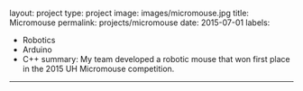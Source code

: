 layout: project
type: project
image: images/micromouse.jpg
title: Micromouse
permalink: projects/micromouse
date: 2015-07-01
labels:
  - Robotics
  - Arduino
  - C++
summary: My team developed a robotic mouse that won first place in the 2015 UH Micromouse competition.
---
